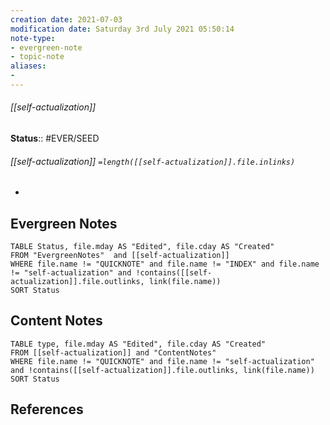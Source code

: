 ```yaml
---
creation date: 2021-07-03
modification date: Saturday 3rd July 2021 05:50:14
note-type: 
- evergreen-note
- topic-note
aliases:
- 
---
```

 
###### [[self-actualization]]



**Status**:: #EVER/SEED
###### [[self-actualization]] `=length([[self-actualization]].file.inlinks)` 

- 


## Evergreen Notes
```dataview
TABLE Status, file.mday AS "Edited", file.cday AS "Created"
FROM "EvergreenNotes"  and [[self-actualization]]
WHERE file.name != "QUICKNOTE" and file.name != "INDEX" and file.name != "self-actualization" and !contains([[self-actualization]].file.outlinks, link(file.name))
SORT Status
```
## Content Notes
```dataview
TABLE type, file.mday AS "Edited", file.cday AS "Created"
FROM [[self-actualization]] and "ContentNotes"
WHERE file.name != "QUICKNOTE" and file.name != "self-actualization" and !contains([[self-actualization]].file.outlinks, link(file.name))
SORT Status
```

## References